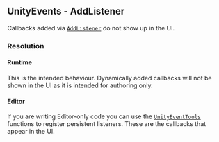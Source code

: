 ## UnityEvents - AddListener

Callbacks added via [`AddListener`](https://docs.unity3d.com/ScriptReference/Events.UnityEvent.AddListener.html) do not show up in the UI.  

### Resolution
#### Runtime
This is the intended behaviour. Dynamically added callbacks will not be shown in the UI as it is intended for authoring only.

#### Editor
If you are writing Editor-only code you can use the [`UnityEventTools`](https://docs.unity3d.com/ScriptReference/Events.UnityEventTools.html) functions to register persistent listeners. These are the callbacks that appear in the UI.